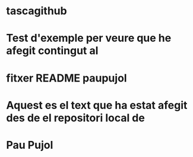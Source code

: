 # tascagithub

# Test d'exemple per veure que he afegit contingut al 
# fitxer README paupujol

# Aquest es el text que ha estat afegit des de el repositori local de 
# Pau Pujol
